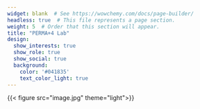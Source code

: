 ```yaml
---
widget: blank  # See https://wowchemy.com/docs/page-builder/
headless: true  # This file represents a page section.
weight: 5  # Order that this section will appear.
title: "PERMA+4 Lab"
design:
  show_interests: true
  show_role: true
  show_social: true
  background:
    color: '#041835'
    text_color_light: true
---
```


{{< figure src="image.jpg" theme="light">}}

